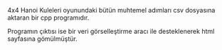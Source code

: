 4x4 Hanoi Kuleleri oyunundaki bütün muhtemel adımları csv dosyasına aktaran bir cpp programıdır.

Programın çıktısı ise bir veri görselleştirme aracı ile desteklenerek html sayfasına gömülmüştür.
